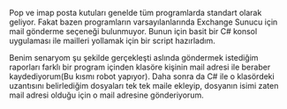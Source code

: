 Pop ve imap posta kutuları genelde tüm programlarda standart olarak geliyor. Fakat bazen programların varsayılanlarında Exchange Sunucu için mail gönderme seçeneği bulunmuyor. Bunun için basit bir C# konsol uygulaması ile mailleri yollamak için bir script hazırladım.

Benim senaryom şu şekilde gerçekleşti aslında göndermek istediğim raporları farklı bir program içinden klasöre kişinin mail adresi ile beraber kaydediyorum(Bu kısmı robot yapıyor). Daha sonra da C# ile o klasördeki uzantısını belirlediğim dosyaları tek tek maile ekleyip, dosyanın isimi zaten mail adresi olduğu için o mail adresine gönderiyorum. 
